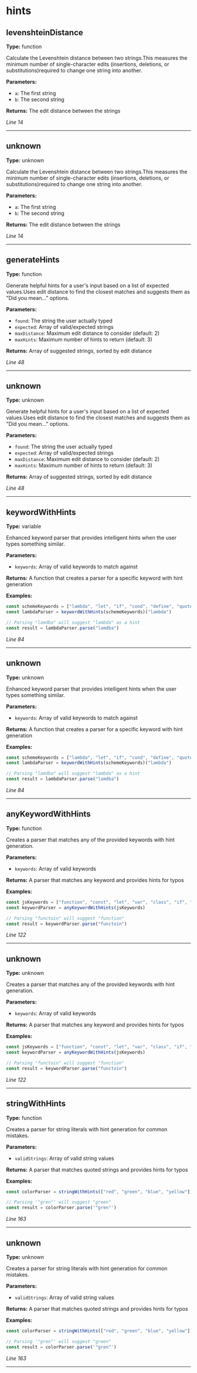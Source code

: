 # hints

## levenshteinDistance

**Type:** function

Calculate the Levenshtein distance between two strings.This measures the minimum number of single-character edits (insertions, deletions, or substitutions)required to change one string into another.

**Parameters:**

- `a`: The first string
- `b`: The second string

**Returns:** The edit distance between the strings

*Line 14*

---

## unknown

**Type:** unknown

Calculate the Levenshtein distance between two strings.This measures the minimum number of single-character edits (insertions, deletions, or substitutions)required to change one string into another.

**Parameters:**

- `a`: The first string
- `b`: The second string

**Returns:** The edit distance between the strings

*Line 14*

---

## generateHints

**Type:** function

Generate helpful hints for a user's input based on a list of expected values.Uses edit distance to find the closest matches and suggests them as "Did you mean..." options.

**Parameters:**

- `found`: The string the user actually typed
- `expected`: Array of valid/expected strings
- `maxDistance`: Maximum edit distance to consider (default: 2)
- `maxHints`: Maximum number of hints to return (default: 3)

**Returns:** Array of suggested strings, sorted by edit distance

*Line 48*

---

## unknown

**Type:** unknown

Generate helpful hints for a user's input based on a list of expected values.Uses edit distance to find the closest matches and suggests them as "Did you mean..." options.

**Parameters:**

- `found`: The string the user actually typed
- `expected`: Array of valid/expected strings
- `maxDistance`: Maximum edit distance to consider (default: 2)
- `maxHints`: Maximum number of hints to return (default: 3)

**Returns:** Array of suggested strings, sorted by edit distance

*Line 48*

---

## keywordWithHints

**Type:** variable

Enhanced keyword parser that provides intelligent hints when the user types something similar.

**Parameters:**

- `keywords`: Array of valid keywords to match against

**Returns:** A function that creates a parser for a specific keyword with hint generation

**Examples:**

```typescript
const schemeKeywords = ["lambda", "let", "if", "cond", "define", "quote"]
const lambdaParser = keywordWithHints(schemeKeywords)("lambda")

// Parsing "lamdba" will suggest "lambda" as a hint
const result = lambdaParser.parse("lamdba")
```

*Line 84*

---

## unknown

**Type:** unknown

Enhanced keyword parser that provides intelligent hints when the user types something similar.

**Parameters:**

- `keywords`: Array of valid keywords to match against

**Returns:** A function that creates a parser for a specific keyword with hint generation

**Examples:**

```typescript
const schemeKeywords = ["lambda", "let", "if", "cond", "define", "quote"]
const lambdaParser = keywordWithHints(schemeKeywords)("lambda")

// Parsing "lamdba" will suggest "lambda" as a hint
const result = lambdaParser.parse("lamdba")
```

*Line 84*

---

## anyKeywordWithHints

**Type:** function

Creates a parser that matches any of the provided keywords with hint generation.

**Parameters:**

- `keywords`: Array of valid keywords

**Returns:** A parser that matches any keyword and provides hints for typos

**Examples:**

```typescript
const jsKeywords = ["function", "const", "let", "var", "class", "if", "else"]
const keywordParser = anyKeywordWithHints(jsKeywords)

// Parsing "functoin" will suggest "function"
const result = keywordParser.parse("functoin")
```

*Line 122*

---

## unknown

**Type:** unknown

Creates a parser that matches any of the provided keywords with hint generation.

**Parameters:**

- `keywords`: Array of valid keywords

**Returns:** A parser that matches any keyword and provides hints for typos

**Examples:**

```typescript
const jsKeywords = ["function", "const", "let", "var", "class", "if", "else"]
const keywordParser = anyKeywordWithHints(jsKeywords)

// Parsing "functoin" will suggest "function"
const result = keywordParser.parse("functoin")
```

*Line 122*

---

## stringWithHints

**Type:** function

Creates a parser for string literals with hint generation for common mistakes.

**Parameters:**

- `validStrings`: Array of valid string values

**Returns:** A parser that matches quoted strings and provides hints for typos

**Examples:**

```typescript
const colorParser = stringWithHints(["red", "green", "blue", "yellow"])

// Parsing '"gren"' will suggest "green"
const result = colorParser.parse('"gren"')
```

*Line 163*

---

## unknown

**Type:** unknown

Creates a parser for string literals with hint generation for common mistakes.

**Parameters:**

- `validStrings`: Array of valid string values

**Returns:** A parser that matches quoted strings and provides hints for typos

**Examples:**

```typescript
const colorParser = stringWithHints(["red", "green", "blue", "yellow"])

// Parsing '"gren"' will suggest "green"
const result = colorParser.parse('"gren"')
```

*Line 163*

---

